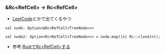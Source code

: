 
### &Rc<RefCell<T>> -> Rc<RefCell<T>>

- [LeetCode](https://leetcode.com/problems/merge-two-binary-trees/)とかで出てくるやつ

```
val node: Option<&Rc<RefCell<TreeNode>>>

val node2: Option<Rc<RefCell<TreeNode>>> = node.map(|n| Rc::clone(n));
```

- 参考:[RustでRc<RefCell<T>>する](https://qiita.com/komasayuki/items/c63887103f5039f8279f)
